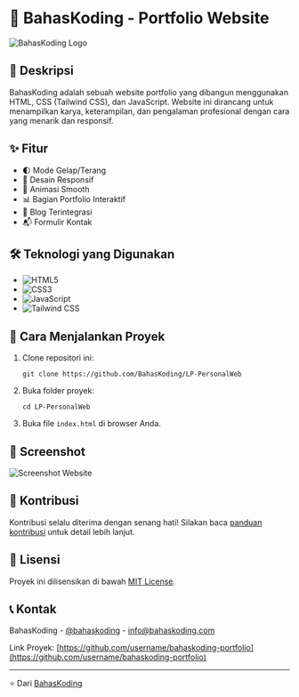 # 🚀 BahasKoding - Portfolio Website

![BahasKoding Logo](https://example.com/bahaskoding-logo.png)

## 📖 Deskripsi

BahasKoding adalah sebuah website portfolio yang dibangun menggunakan HTML, CSS (Tailwind CSS), dan JavaScript. Website ini dirancang untuk menampilkan karya, keterampilan, dan pengalaman profesional dengan cara yang menarik dan responsif.

## ✨ Fitur

- 🌓 Mode Gelap/Terang
- 📱 Desain Responsif
- 🎨 Animasi Smooth
- 📊 Bagian Portfolio Interaktif
- 📝 Blog Terintegrasi
- 📬 Formulir Kontak

## 🛠️ Teknologi yang Digunakan

- ![HTML5](https://img.shields.io/badge/HTML5-E34F26?style=for-the-badge&logo=html5&logoColor=white)
- ![CSS3](https://img.shields.io/badge/CSS3-1572B6?style=for-the-badge&logo=css3&logoColor=white)
- ![JavaScript](https://img.shields.io/badge/JavaScript-F7DF1E?style=for-the-badge&logo=javascript&logoColor=black)
- ![Tailwind CSS](https://img.shields.io/badge/Tailwind_CSS-38B2AC?style=for-the-badge&logo=tailwind-css&logoColor=white)

## 🚀 Cara Menjalankan Proyek

1. Clone repositori ini:
   ```
   git clone https://github.com/BahasKoding/LP-PersonalWeb
   ```
2. Buka folder proyek:
   ```
   cd LP-PersonalWeb
   ```
3. Buka file `index.html` di browser Anda.

## 📸 Screenshot

![Screenshot Website](https://example.com/bahaskoding-screenshot.png)

## 🤝 Kontribusi

Kontribusi selalu diterima dengan senang hati! Silakan baca [panduan kontribusi](CONTRIBUTING.md) untuk detail lebih lanjut.

## 📄 Lisensi

Proyek ini dilisensikan di bawah [MIT License](LICENSE).

## 📞 Kontak

BahasKoding - [@bahaskoding](https://twitter.com/bahaskoding) - info@bahaskoding.com

Link Proyek: [https://github.com/username/bahaskoding-portfolio](https://github.com/username/bahaskoding-portfolio)

---

⭐️ Dari [BahasKoding](https://github.com/bahaskoding)